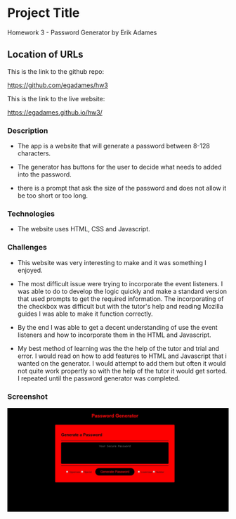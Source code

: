 # Project Title

Homework 3 - Password Generator by Erik Adames

## Location of URLs

This is the link to the github repo:

https://github.com/egadames/hw3

This is the link to the live website:

https://egadames.github.io/hw3/

### Description

- The app is a website that will generate a password between 8-128 characters.

- The generator has buttons for the user to decide what needs to added into the password.

- there is a prompt that ask the size of the password and does not allow it be too short or too long.

### Technologies

- The website uses HTML, CSS and Javascript.

### Challenges

- This website was very interesting to make and it was something I enjoyed.

- The most difficult issue were trying to incorporate the event listeners. I was able to do to develop the logic quickly and make a 
standard version that used prompts to get the required information. The incorporating of the checkbox was difficult but with the tutor's help and reading Mozilla guides I was able to make it function correctly.

- By the end I was able to get a decent understanding of use the event listeners and how to incorporate them in the HTML and Javascript.

- My best method of learning was the the help of the tutor and trial and error. I would read on how to add features to HTML and Javascript that i wanted on the generator. I would attempt to add them but often it would not quite work propertly so with the help of the tutor it would get sorted. I repeated until the password generator was completed.

### Screenshot

![password generator demo](./Assets/Img/screenShot.jpg)
